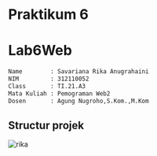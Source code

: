 # Praktikum 6
# Lab6Web
```bash
Name        : Savariana Rika Anugrahaini
NIM         : 312110052
Class       : TI.21.A3
Mata Kuliah : Pemograman Web2
Dosen       : Agung Nugroho,S.Kom.,M.Kom
```
## **Structur projek**


![rika](https://user-images.githubusercontent.com/115305578/231526353-80aae53e-585f-4b17-a2c6-db362cb54b60.png)


